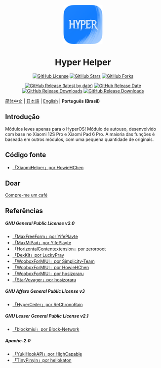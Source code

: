 <div align="center">

<img src="img/app_icon.png" width="25%" alt="app icon"/>

# Hyper Helper

[![GitHub License](https://img.shields.io/github/license/HowieHChen/XiaomiHelper)](https://github.com/HowieHChen/XiaomiHelper/blob/master/LICENSE)
[![GitHub Stars](https://img.shields.io/github/stars/HowieHChen/XiaomiHelper)](https://github.com/HowieHChen/XiaomiHelper/stargazers)
[![GitHub Forks](https://img.shields.io/github/forks/HowieHChen/XiaomiHelper)](https://github.com/HowieHChen/XiaomiHelper/forks)

[![GitHub Release (latest by date)](https://img.shields.io/github/v/release/Xposed-Modules-Repo/dev.lackluster.mihelper)](https://github.com/Xposed-Modules-Repo/dev.lackluster.mihelper/releases/latest)
[![GitHub Release Date](https://img.shields.io/github/release-date/Xposed-Modules-Repo/dev.lackluster.mihelper)](https://github.com/Xposed-Modules-Repo/dev.lackluster.mihelper/releases/latest)
[![GitHub Release Downloads](https://img.shields.io/github/downloads/Xposed-Modules-Repo/dev.lackluster.mihelper/total)](https://github.com/Xposed-Modules-Repo/dev.lackluster.mihelper/releases)
[![GitHub Release Downloads](https://img.shields.io/github/downloads/HowieHChen/XiaomiHelper/total?label=downloads(this))](https://github.com/HowieHChen/XiaomiHelper/releases)

</div>

[简体中文](README.md) | [日本語](README_JP.md) | [English](README_EN-US.md) | **Português (Brasil)**

## Introdução

Módulos leves apenas para o HyperOS! Módulo de autouso, desenvolvido com base no Xiaomi 12S Pro e Xiaomi Pad 6 Pro. A maioria das funções é baseada em outros módulos, com uma pequena quantidade de originais.

## Código fonte

- [「XiaomiHelper」por HowieHChen](https://github.com/HowieHChen/XiaomiHelper)

## Doar

[Compre-me um café](https://github.com/HowieHChen/XiaomiHelper/blob/master/DONATE.md)

## Referências

##### GNU General Public License v3.0

- [「MaxFreeForm」por YifePlayte](https://github.com/YifePlayte/MaxFreeForm)
- [「MaxMiPad」por YifePlayte](https://github.com/YifePlayte/MaxMiPad)
- [「HorizontalContentextension」por zerorooot](https://github.com/zerorooot/HorizontalContentextension)
- [「DexKit」por LuckyPray](https://github.com/LuckyPray/DexKit)
- [「WooboxForMIUI」por Simplicity-Team](https://github.com/Simplicity-Team/WooBoxForMIUI)
- [「WooboxForMIUI」por HowieHChen](https://github.com/HowieHChen/WooBoxForMIUI)
- [「WooboxForMIUI」por hosizoraru](https://github.com/hosizoraru/WooBoxForMIUI)
- [「StarVoyager」por hosizoraru](https://github.com/hosizoraru/StarVoyager)

##### GNU Affero General Public License v3

- [「HyperCeiler」por ReChronoRain](https://github.com/ReChronoRain/HyperCeiler)

##### GNU Lesser General Public License v2.1

- [「blockmiui」por Block-Network](https://github.com/Block-Network/blockmiui)

##### Apache-2.0

- [「YukiHookAPI」por HighCapable](https://github.com/HighCapable/YukiHookAPI)
- [「TinyPinyin」por hellokaton](https://github.com/hellokaton/TinyPinyin)
